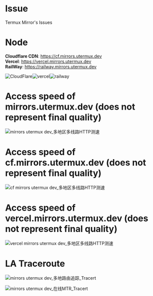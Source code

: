 # Issue
Termux Mirror's Issues

# Node

**Cloudflare CDN**: https://cf.mirrors.utermux.dev  
**Vercel**: https://vercel.mirrors.utermux.dev   
**RailWay**: https://railway.mirrors.utermux.dev 

![CloudFlare](https://avatars.githubusercontent.com/u/314135?s=100&v=4)![vercel](https://avatars.githubusercontent.com/u/14985020?s=100&v=4)![railway](https://avatars.githubusercontent.com/u/66716858?s=100&v=4)

# Access speed of mirrors.utermux.dev (does not represent final quality)

![mirrors utermux dev_多地区多线路HTTP测速](https://user-images.githubusercontent.com/57583560/173998697-00981bc3-8e90-429f-8254-75ebc195a48f.png)


# Access speed of cf.mirrors.utermux.dev (does not represent final quality)

![cf mirrors utermux dev_多地区多线路HTTP测速](https://user-images.githubusercontent.com/57583560/173998797-b299e1cd-632b-4433-bf9d-040f6bc26545.png)

# Access speed of vercel.mirrors.utermux.dev (does not represent final quality)

![vercel mirrors utermux dev_多地区多线路HTTP测速](https://user-images.githubusercontent.com/57583560/173998815-8e049b7a-56fb-4562-b7c6-3353bcd93c36.png)

# LA Traceroute

![mirrors utermux dev_多地路由追踪_Tracert](https://user-images.githubusercontent.com/57583560/173998944-962112db-1fc3-44b7-9d18-3f39aae6c6b9.png)

![mirrors utermux dev_在线MTR_Tracert](https://user-images.githubusercontent.com/57583560/173999037-71b88213-fc74-4dd7-82e4-7d1ee77b8750.png)


